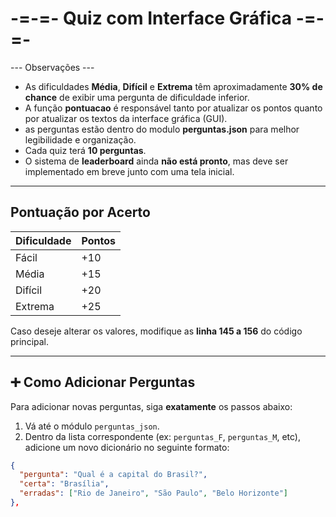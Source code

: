 # -=-=- Quiz com Interface Gráfica -=-=-

--- Observações ---

- As dificuldades **Média**, **Difícil** e **Extrema** têm aproximadamente **30% de chance** de exibir uma pergunta de dificuldade inferior.
- A função **pontuacao** é responsável tanto por atualizar os pontos quanto por atualizar os textos da interface gráfica (GUI).
- as perguntas estão dentro do modulo **perguntas.json** para melhor legibilidade e organização.
- Cada quiz terá **10 perguntas**.
- O sistema de **leaderboard** ainda **não está pronto**, mas deve ser implementado em breve junto com uma tela inicial.

---

## Pontuação por Acerto

| Dificuldade | Pontos |
|-------------|--------|
| Fácil       | +10    |
| Média       | +15    |
| Difícil     | +20    |
| Extrema     | +25    |

Caso deseje alterar os valores, modifique as **linha 145 a 156** do código principal.

---

## ➕ Como Adicionar Perguntas

Para adicionar novas perguntas, siga **exatamente** os passos abaixo:

1. Vá até o módulo `perguntas_json`.
2. Dentro da lista correspondente (ex: `perguntas_F`, `perguntas_M`, etc), adicione um novo dicionário no seguinte formato:

```json
{
  "pergunta": "Qual é a capital do Brasil?",
  "certa": "Brasília",
  "erradas": ["Rio de Janeiro", "São Paulo", "Belo Horizonte"]
},
